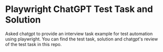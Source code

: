 # Playwright ChatGPT Test Task and Solution
Asked chatgpt to provide an interview task example for test automation using playwright. You can find the test task, solution and chatgpt's review of the test task in this repo.
